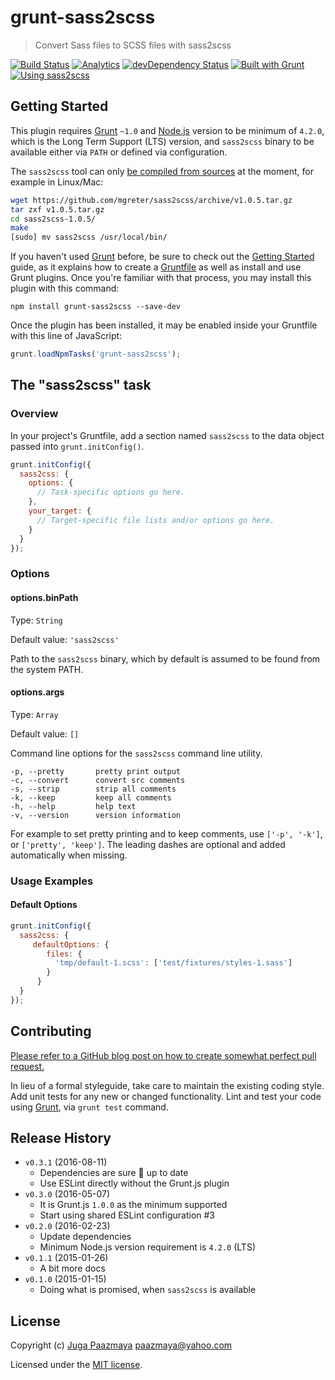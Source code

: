 # grunt-sass2scss

> Convert Sass files to SCSS files with sass2scss

[![Build Status](https://img.shields.io/travis/paazmaya/grunt-sass2scss.svg?style=flat-square)](https://travis-ci.org/paazmaya/grunt-sass2scss)
[![Analytics](https://ga-beacon.appspot.com/UA-2643697-15/grunt-sass2scss/index?flat)](https://github.com/igrigorik/ga-beacon)
[![devDependency Status](https://img.shields.io/david/dev/paazmaya/grunt-sass2scss.svg?style=flat-square)](https://david-dm.org/paazmaya/grunt-sass2scss#info=devDependencies)
[![Built with Grunt](http://img.shields.io/badge/Grunt-1.0-blue.svg?style=flat-square)](http://gruntjs.com/)
[![Using sass2scss](https://img.shields.io/badge/sass2scss-1.0-blue.svg?style=flat-square)](https://github.com/mgreter/sass2scss)

## Getting Started

This plugin requires [Grunt](http://gruntjs.com/) `~1.0` and [Node.js](https://nodejs.org/en/)
version to be minimum of `4.2.0`, which is the Long Term Support (LTS) version,
and `sass2scss` binary to be available either via `PATH` or defined via configuration.

The `sass2scss` tool can only [be compiled from sources](https://github.com/mgreter/sass2scss)
at the moment, for example in Linux/Mac:

```sh
wget https://github.com/mgreter/sass2scss/archive/v1.0.5.tar.gz
tar zxf v1.0.5.tar.gz
cd sass2scss-1.0.5/
make
[sudo] mv sass2scss /usr/local/bin/
```

If you haven't used [Grunt](http://gruntjs.com/) before, be sure to check out
the [Getting Started](http://gruntjs.com/getting-started) guide, as it explains
how to create a [Gruntfile](http://gruntjs.com/sample-gruntfile) as well as
install and use Grunt plugins. Once you're familiar with that process, you may
install this plugin with this command:

```shell
npm install grunt-sass2scss --save-dev
```

Once the plugin has been installed, it may be enabled inside your Gruntfile with this line of JavaScript:

```js
grunt.loadNpmTasks('grunt-sass2scss');
```

## The "sass2scss" task

### Overview

In your project's Gruntfile, add a section named `sass2scss` to the data object passed into `grunt.initConfig()`.

```js
grunt.initConfig({
  sass2css: {
    options: {
      // Task-specific options go here.
    },
    your_target: {
      // Target-specific file lists and/or options go here.
    }
  }
});
```

### Options

#### options.binPath

Type: `String`

Default value: `'sass2scss'`

Path to the `sass2scss` binary, which by default is assumed to be found from
the system PATH.

#### options.args

Type: `Array`

Default value: `[]`

Command line options for the `sass2scss` command line utility.

```
-p, --pretty       pretty print output
-c, --convert      convert src comments
-s, --strip        strip all comments
-k, --keep         keep all comments
-h, --help         help text
-v, --version      version information
```

For example to set pretty printing and to keep comments, use `['-p', '-k']`, or
`['pretty', 'keep']`. The leading dashes are optional and added automatically when missing.

### Usage Examples

#### Default Options

```js
grunt.initConfig({
  sass2css: {
     defaultOptions: {
        files: {
          'tmp/default-1.scss': ['test/fixtures/styles-1.sass']
        }
      }
  }
});
```


## Contributing

[Please refer to a GitHub blog post on how to create somewhat perfect pull request.](https://github.com/blog/1943-how-to-write-the-perfect-pull-request "How to write the perfect pull request")

In lieu of a formal styleguide, take care to maintain the existing coding style.
Add unit tests for any new or changed functionality.
Lint and test your code using [Grunt](http://gruntjs.com/), via `grunt test` command.

## Release History

* `v0.3.1` (2016-08-11)
  - Dependencies are sure :tophat: up to date
  - Use ESLint directly without the Grunt.js plugin
* `v0.3.0` (2016-05-07)
  - It is Grunt.js `1.0.0` as the minimum supported
  - Start using shared ESLint configuration #3
* `v0.2.0` (2016-02-23)
  - Update dependencies
  - Minimum Node.js version requirement is `4.2.0` (LTS)
* `v0.1.1` (2015-01-26)
  - A bit more docs
* `v0.1.0` (2015-01-15)
  - Doing what is promised, when `sass2scss` is available

## License

Copyright (c) [Juga Paazmaya](https://paazmaya.fi) <paazmaya@yahoo.com>

Licensed under the [MIT license](LICENSE).

